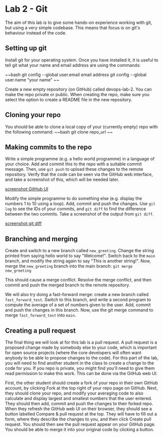 # Lab 2 - Git

The aim of this lab is to give some hands-on experience working with git, but using a very simple codebase. This means that focus is on git's behaviour instead of the code.

## Setting up git

Install git for your operating system. Once you have installed it, it is useful to tell git what your name and email address are using the commands:

~~bash
git config --global user.email email address
git config --global user.name "your name"
~~

Create a new empty repository (on GitHub) called devops-lab-2. You can make the repo private or public. When creating the repo, make sure you select the option to create a README file in the new repository.

## Cloning your repo

You should be able to clone a local copy of your (currently empty) repo with the following command:
~~bash
git clone repo_url
~~

## Making commits to the repo

Write a simple programme (e.g. a hello world programme) in a language of your choice. Add and commit this to the repo with a suitable commit message. Then, use `git push` to upload these changes to the remote repository. Verify that the code can be seen via the GitHub web interface, and take a screenshot of this, which will be needed later. 

[screenshot GitHub UI](1-1.png)

Modify the simple programme to do something else (e.g. display the numbers 1 to 10 using a loop). Add, commit and push the changes. Use `git log` to see the IDs of your commits, and `git diff` to find the difference between the two commits. Take a screenshot of the output from `git diff`.

[screenshot git diff](2-1.png)

## Branching and merging

Create and switch to a new branch called `new_greeting`. Change the string printed from saying hello world to say "Welcome!". Switch back to the `main` branch, and modify the string again to say "This is another string!". Now, merge the `new_greeting` branch into the main branch:
`git merge new_greeting`

This should cause a merge conflict. Resolve the merge conflict, and then commit and push the merged branch to the remote repository.

We will also try doing a fast-forward merge: create a new branch called `fast_forward_test`. Switch to this branch, and write a second program to compute the average of a set of numbers given to the user. Add, commit and push the changes in this branch. Now, use the git merge command to merge `fast_forward_test` into `main`.

## Creating a pull request

The final thing we will look at for this lab is a pull request. A pull request is a proposed change made by somebody else to your code, which is important for open source projects (where the core developers will often want anybody to be able to propose changes to the code). For this part of the lab, you will need to find another student in the class to create a change to the code for you. If you repo is private, you might find you'll need to give them read permission to make this work. This can be done via the GitHub web UI.

First, the other student should create a fork of your repo in their own GitHub account, by clicking Fork at the top right of your repo page on GitHub. Next, they should clone your repo, and modify your averaging code to also calculate and display largest and smallest numbers that the user entered. They should then add, commit and push the changes to their forked repo. When they refresh the GitHub web UI on their browser, they should see a button labelled Compare & pull request at the top. They will have to fill out a form, where they describe the changes to you, and then click Create pull request. You should then see the pull request appear on your GitHub page. You should be able to merge it into your original code by clicking a button.